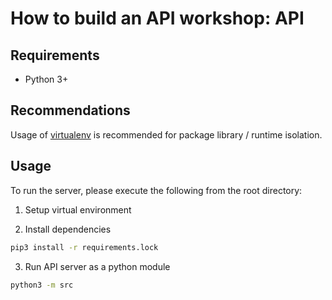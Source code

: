 # How to build an API workshop: API

## Requirements
- Python 3+

## Recommendations
Usage of [virtualenv](https://realpython.com/blog/python/python-virtual-environments-a-primer/) is recommended for package library / runtime isolation.

## Usage

To run the server, please execute the following from the root directory:

1. Setup virtual environment

2. Install dependencies

  ```bash
  pip3 install -r requirements.lock
  ```

3. Run API server as a python module

  ```bash
  python3 -m src
  ```
